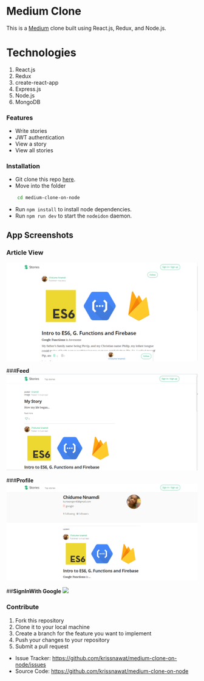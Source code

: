 # Medium Clone
This is a [Medium](https://medium.com) clone built using React.js, Redux, and Node.js.

# Technologies

1. React.js
1. Redux
1. create-react-app
1. Express.js
1. Node.js
1. MongoDB

### Features
- Write stories
- JWT authentication
- View a story
- View all stories

### Installation
* Git clone this repo [here](https://github.com/krissnawat/medium-clone-on-node).
* Move into the folder 
```sh
    cd medium-clone-on-node
```
* Run `npm install` to install node dependencies.
* Run `npm run dev` to start the `nodeidon` daemon.

## App Screenshots

### **Article View**
![](screenshots/article_view.png)


###**Feed**
![](screenshots/feed.png)


###**Profile**
![](screenshots/profile.png)


##**SignInWith Google**
![](screenshots/siginwith.png)


### Contribute
1. Fork this repository
2. Clone it to your local machine
3. Create a branch for the feature you want to implement
4. Push your changes to your repository
5. Submit a pull request

- Issue Tracker: https://github.com/krissnawat/medium-clone-on-node/issues
- Source Code: https://github.com/krissnawat/medium-clone-on-node